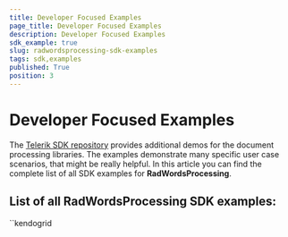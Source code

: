 ```yaml
---
title: Developer Focused Examples
page_title: Developer Focused Examples
description: Developer Focused Examples
sdk_example: true
slug: radwordsprocessing-sdk-examples
tags: sdk,examples
published: True
position: 3
---
```


# Developer Focused Examples

The [Telerik SDK repository](https://github.com/telerik/document-processing-sdk/tree/master/) provides additional demos for the document processing libraries. The examples demonstrate many specific user case scenarios, that might be really helpful. In this article you can find the complete list of all SDK examples for __RadWordsProcessing__.

## List of all RadWordsProcessing SDK examples:
``kendogrid
